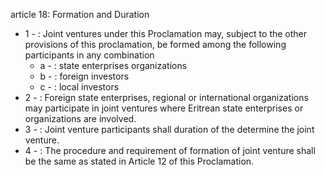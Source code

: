 article 18: Formation and Duration 

<ul>
			<li>1 - : Joint ventures under this Proclamation may, subject to the other provisions of this proclamation, be formed among the following participants in any combination<ul>
						<li>a - : state enterprises organizations<ul>
						</ul></li>						<li>b - : foreign investors <ul>
						</ul></li>						<li>c - : local investors <ul>
						</ul></li>			</ul></li>			<li>2 - : Foreign state enterprises, regional or international organizations may participate in joint ventures where Eritrean state enterprises or organizations are involved. <ul>
			</ul></li>			<li>3 - : Joint venture participants shall duration of the determine the joint venture. <ul>
			</ul></li>			<li>4 - : The procedure and requirement of formation of joint venture shall be the same as stated in Article 12 of this Proclamation. <ul>
			</ul></li></ul>
